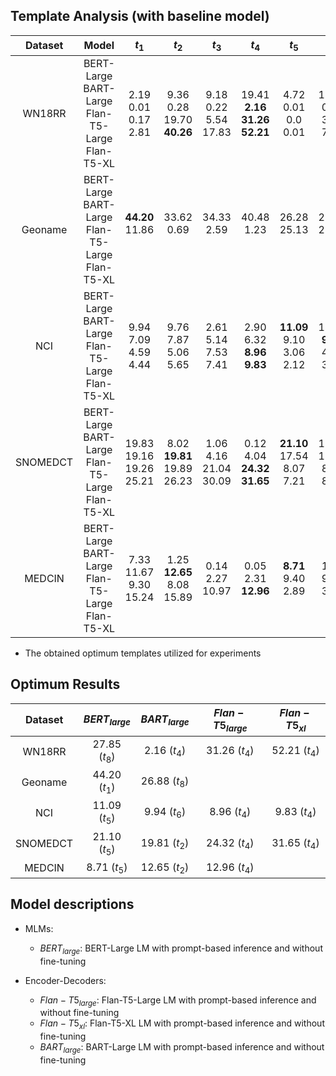 

## Template Analysis (with baseline model)

| Dataset  |                          Model                          |              $t_1$               |                $t_2$                |              $t_3$              |                    $t_4$                    |               $t_5$                |               $t_6$                |              $t_7$              |                $t_8$                |
|:--------:|:-------------------------------------------------------:|:--------------------------------:|:-----------------------------------:|:-------------------------------:|:-------------------------------------------:|:----------------------------------:|:----------------------------------:|:-------------------------------:|:-----------------------------------:|
|  WN18RR  | BERT-Large<br>BART-Large<br>Flan-T5-Large<br>Flan-T5-XL |   2.19<br>0.01<br>0.17<br>2.81   | 9.36<br>0.28<br>19.70<br>**40.26**  |  9.18<br>0.22<br>5.54<br>17.83  | 19.41<br>**2.16**<br>**31.26**<br>**52.21** |    4.72<br>0.01<br>0.0<br>0.01     |   19.34<br>0.03 <br>3.03<br>7.75   |  9.93<br>0.0<br>5.70<br>18.47   | **27.85**<br>0.19<br>26.80<br>18.85 |
| Geoname  | BERT-Large<br>BART-Large<br>Flan-T5-Large<br>Flan-T5-XL |    **44.20**<br>11.86<br><br>    |        33.62<br>0.69<br><br>        |      34.33<br>2.59<br><br>      |          40.48<br>1.23   <br><br>           |       26.28<br>25.13<br><br>       |       28.49<br>25.98<br><br>       |      12.02<br>8.41<br><br>      |     35.21<br>**26.88**<br><br>      |
|   NCI    | BERT-Large<br>BART-Large<br>Flan-T5-Large<br>Flan-T5-XL |   9.94<br>7.09<br>4.59<br>4.44   |    9.76<br>7.87<br>5.06<br>5.65     |  2.61<br>5.14<br>7.53<br>7.41   |    2.90<br>6.32 <br>**8.96**<br>**9.83**    | **11.09**<br>9.10<br>3.06<br>2.12  | 10.96 <br>**9.94**<br>4.25<br>3.29 |  1.12<br>7.24<br>5.48<br>3.87   |    1.36 <br>8.26<br>5.84<br>6.28    |
| SNOMEDCT | BERT-Large<br>BART-Large<br>Flan-T5-Large<br>Flan-T5-XL | 19.83<br>19.16<br>19.26<br>25.21 | 8.02<br>**19.81**<br>19.89<br>26.23 | 1.06<br>4.16 <br>21.04<br>30.09 |   0.12<br>4.04<br>**24.32**<br>**31.65**    | **21.10**<br>17.54<br>8.07<br>7.21 |   12.76<br>17.89<br>8.90<br>8.22   | 0.45<br>10.06<br>11.54<br>15.58 |   0.04<br>9.43<br>12.92<br>17.22    |
|  MEDCIN  | BERT-Large<br>BART-Large<br>Flan-T5-Large<br>Flan-T5-XL |  7.33<br>11.67<br>9.30<br>15.24  | 1.25<br>**12.65**<br>8.08<br>15.89  |    0.14<br>2.27<br>10.97<br>    |        0.05<br>2.31<br>**12.96**<br>        |    **8.71**<br>9.40<br>2.89<br>    |      1.19<br>9.22<br>3.59<br>      |    0.08<br>5.47<br>6.71<br>     |      0.01<br>4.82<br>6.78<br>       |

* The obtained optimum templates utilized for experiments

## Optimum Results

| Dataset  | $BERT_{large}$  | $BART_{large}$ | $Flan-T5_{large}$ | $Flan-T5_{xl}$ |
|:--------:|:---------------:|:--------------:|:-----------------:|:--------------:|
|  WN18RR  | 27.85 $(t_8)$   |  2.16 $(t_4)$  |   31.26 $(t_4)$   | 52.21 $(t_4)$  |
| Geoname  |  44.20 $(t_1)$  | 26.88 $(t_8)$  |                   |                |
|   NCI    |  11.09 $(t_5)$  |  9.94 $(t_6)$  |   8.96  $(t_4)$   |  9.83 $(t_4)$  |
| SNOMEDCT |  21.10 $(t_5)$  | 19.81 $(t_2)$  |   24.32 $(t_4)$   | 31.65 $(t_4)$  | 
|  MEDCIN  |  8.71 $(t_5)$   | 12.65 $(t_2)$  |   12.96 $(t_4)$   |                |


## Model descriptions

- MLMs:
  * $BERT_{large}$: BERT-Large LM with prompt-based inference and without fine-tuning

- Encoder-Decoders:
  * $Flan-T5_{large}$: Flan-T5-Large LM with prompt-based inference and without fine-tuning
  * $Flan-T5_{xl}$: Flan-T5-XL LM with prompt-based inference and without fine-tuning
  * $BART_{large}$: BART-Large LM with prompt-based inference and without fine-tuning
